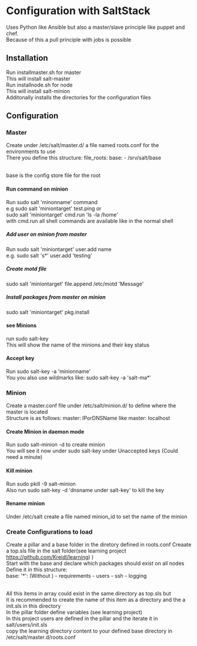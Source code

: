 # Configuration with SaltStack

Uses Python like Ansible but also a master/slave principle like puppet and chef.<br/>
Because of this a pull principle with jobs is possible<br/>

## Installation
Run installmaster.sh for master<br/>
This will install salt-master<br/>
Run installnode.sh for node<br/>
This will install salt-minion<br/>
Additonally installs the directories for the configuration files

## Configuration

### Master
Create under /etc/salt/master.d/ a file named roots.conf for the environments to use<br/>
There you define this structure:
file_roots:
  base:
    - /srv/salt/base

<br/>
base is the config store file for the root

#### Run command on minion
Run sudo salt 'minonname' command<br/>
e.g sudo salt 'miniontarget' test.ping or<br/>
sudo salt 'miniontarget' cmd.run 'ls -la /home'<br/>
with cmd.run all shell commands are available like in the normal shell

##### Add user on minion from master
Run sudo salt 'miniontarget' user.add name <uid> <groups> <home> <shell><br/>
e.g. sudo salt 's*' user.add 'testing'

##### Create motd file
sudo salt 'miniontarget' file.append /etc/motd 'Message'

##### Install packages from master on minion
sudo salt 'miniontarget' pkg.install <packagename>

#### see Minions
run sudo salt-key<br/>
This will show the name of the minions and their key status

#### Accept key
Run sudo salt-key -a 'minionname'<br/>
You you also use wildmarks like: sudo salt-key -a 'salt-ma*'

### Minion
Create a master.conf file under /etc/salt/minion.d/ to define where the master is located<br/>
Structure is as follows:
master: IPorDNSName like master: localhost<br/>

#### Create Minion in daemon mode
Run sudo salt-minion -d to create minion<br/>
You will see it now under sudo salt-key under Unaccepted keys (Could need a minute)

#### Kill minion
Run sudo pkill -9 salt-minion<br/>
Also run sudo salt-key -d 'dnsname under salt-key' to kill the key

#### Rename minion
Under /etc/salt create a file named minion_id to set the name of the minion


### Create Configurations to load
Create a pillar and a base folder in the diretory defined in roots.conf
Creaate a top.sls file in the salt folder(see learning project https://github.com/Kreidl/learning) )<br/>
Start with the base and declare which packages should exist on all nodes<br/>
Define it in this structure:<br/>
base:
  '\*': (Without \)
    - requirements
    - users
    - ssh
    - logging

<br/>
All this items in array could exist in the same directory as top.sls but <br/>
it is recommended to create the name of this item as a directory and the a <br/>
init.sls in this directory<br/>
In the pillar folder define variables (see learning project)<br/>
In this project users are defined in the pillar and the iterate it in salt/users/init.sls<br/>
copy the learning directory content to your defined base directory in /etc/salt/master.d/roots.conf
